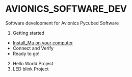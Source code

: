 # AVIONICS_SOFTWARE_DEV

Software development for Avionics Pycubed Software
1. Getting started
  - [Install_Mu on your computer](https://github.com/cmu-spacecraft-design-build-fly-2023/AVIONICS_SOFTWARE_DEV/blob/main/Install_Mu.md)
  - Connect and Verify
  - Ready to go!
2. Hello World Project
3. LED blink Project
